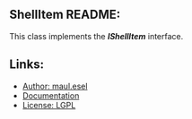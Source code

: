 ## ShellItem README:
This class implements the ***IShellItem*** interface.

## Links:
* [Author: maul.esel](https://github.com/maul-esel)
* [Documentation](http://maul-esel.github.com/COM-Classes/master/ShellItem)
* [License: LGPL](http://www.gnu.org/licenses/lgpl-2.1.txt)